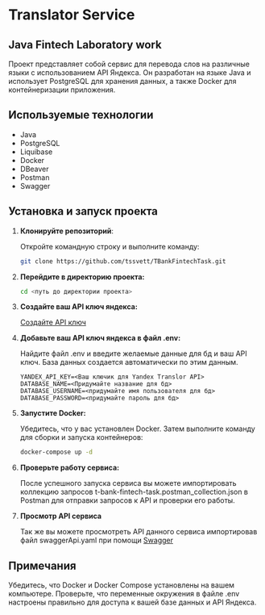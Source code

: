 # Translator Service
## Java Fintech Laboratory work
Проект представляет собой сервис для перевода слов на различные языки с использованием API Яндекса. Он разработан на языке Java и использует PostgreSQL для хранения данных, а также Docker для контейнеризации приложения.

## Используемые технологии

- Java
- PostgreSQL
- Liquibase
- Docker
- DBeaver
- Postman
- Swagger


## Установка и запуск проекта


1. **Клонируйте репозиторий**:

   Откройте командную строку и выполните команду:
   ```bash
   git clone https://github.com/tssvett/TBankFintechTask.git

2. **Перейдите в директорию проекта:**
    ```bash
    cd <путь до директории проекта>


3. **Cоздайте ваш API ключ яндекса:**

   [Создайте API ключ](https://yandex.cloud/ru/docs/translate/operations/sa-api-key?utm_referrer=https%3A%2F%2Fyandex.ru%2F)

3. **Добавьте ваш API ключ яндекса в файл .env:**

   Найдите файл .env и введите желаемые данные для бд и ваш API ключ.
   База данных создается автоматически по этим данным.
   ```
   YANDEX_API_KEY=<Ваш ключик для Yandex Translor API>
   DATABASE_NAME=<Придумайте название для бд>
   DATABASE_USERNAME=<придумайте имя пользователя для бд>
   DATABASE_PASSWORD=<придумайте пароль для бд>

4. **Запустите Docker:**

   Убедитесь, что у вас установлен Docker. Затем выполните команду для сборки и запуска контейнеров:
   ```bash
   docker-compose up -d

5. **Проверьте работу сервиса:**

   После успешного запуска сервиса вы можете импортировать коллекцию запросов t-bank-fintech-task.postman_collection.json в Postman для отправки запросов к API и проверки его работы.


6. **Просмотр API сервиса**

   Так же вы можете просмотреть API данного сервиса импортировав файл swaggerApi.yaml при помощи [Swagger](https://editor.swagger.io/)
## Примечания
Убедитесь, что Docker и Docker Compose установлены на вашем компьютере.
Проверьте, что переменные окружения в файле .env настроены правильно для доступа к вашей базе данных и API Яндекса.
